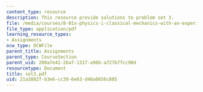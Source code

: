 ```yaml
---
content_type: resource
description: This resource provide solutions to problem set 3.
file: /media/courses/8-01x-physics-i-classical-mechanics-with-an-experimental-focus-fall-2002/21a3882fb3e6cc396e63d46a0656c885_sol3.pdf
file_type: application/pdf
learning_resource_types:
- Assignments
ocw_type: OCWFile
parent_title: Assignments
parent_type: CourseSection
parent_uid: 200a7e41-26a7-1317-a96b-a727b7fcc90d
resourcetype: Document
title: sol3.pdf
uid: 21a3882f-b3e6-cc39-6e63-d46a0656c885
---
```

